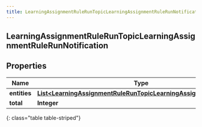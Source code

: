 ```yaml
---
title: LearningAssignmentRuleRunTopicLearningAssignmentRuleRunNotification
---
```


## LearningAssignmentRuleRunTopicLearningAssignmentRuleRunNotification

## Properties

| Name         | Type                                                                                                                                                         | Description | Notes      |
| ------------ | ------------------------------------------------------------------------------------------------------------------------------------------------------------ | ----------- | ---------- |
| **entities** | <!----><!---->[**List&lt;LearningAssignmentRuleRunTopicLearningAssignmentsCreated&gt;**](LearningAssignmentRuleRunTopicLearningAssignmentsCreated.md)<!----> |             | [optional] |
| **total**    | <!----><!---->**Integer**<!---->                                                                                                                             |             | [optional] |

{: class="table table-striped"}
